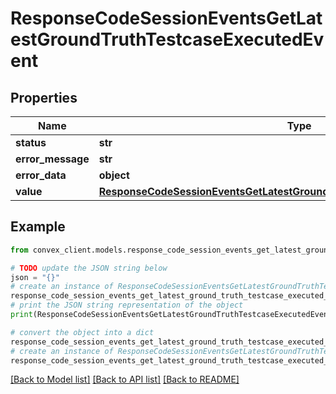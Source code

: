 # ResponseCodeSessionEventsGetLatestGroundTruthTestcaseExecutedEvent


## Properties

Name | Type | Description | Notes
------------ | ------------- | ------------- | -------------
**status** | **str** |  | 
**error_message** | **str** |  | [optional] 
**error_data** | **object** |  | [optional] 
**value** | [**ResponseCodeSessionEventsGetLatestGroundTruthTestcaseExecutedEventValue**](ResponseCodeSessionEventsGetLatestGroundTruthTestcaseExecutedEventValue.md) |  | [optional] 

## Example

```python
from convex_client.models.response_code_session_events_get_latest_ground_truth_testcase_executed_event import ResponseCodeSessionEventsGetLatestGroundTruthTestcaseExecutedEvent

# TODO update the JSON string below
json = "{}"
# create an instance of ResponseCodeSessionEventsGetLatestGroundTruthTestcaseExecutedEvent from a JSON string
response_code_session_events_get_latest_ground_truth_testcase_executed_event_instance = ResponseCodeSessionEventsGetLatestGroundTruthTestcaseExecutedEvent.from_json(json)
# print the JSON string representation of the object
print(ResponseCodeSessionEventsGetLatestGroundTruthTestcaseExecutedEvent.to_json())

# convert the object into a dict
response_code_session_events_get_latest_ground_truth_testcase_executed_event_dict = response_code_session_events_get_latest_ground_truth_testcase_executed_event_instance.to_dict()
# create an instance of ResponseCodeSessionEventsGetLatestGroundTruthTestcaseExecutedEvent from a dict
response_code_session_events_get_latest_ground_truth_testcase_executed_event_from_dict = ResponseCodeSessionEventsGetLatestGroundTruthTestcaseExecutedEvent.from_dict(response_code_session_events_get_latest_ground_truth_testcase_executed_event_dict)
```
[[Back to Model list]](../README.md#documentation-for-models) [[Back to API list]](../README.md#documentation-for-api-endpoints) [[Back to README]](../README.md)


